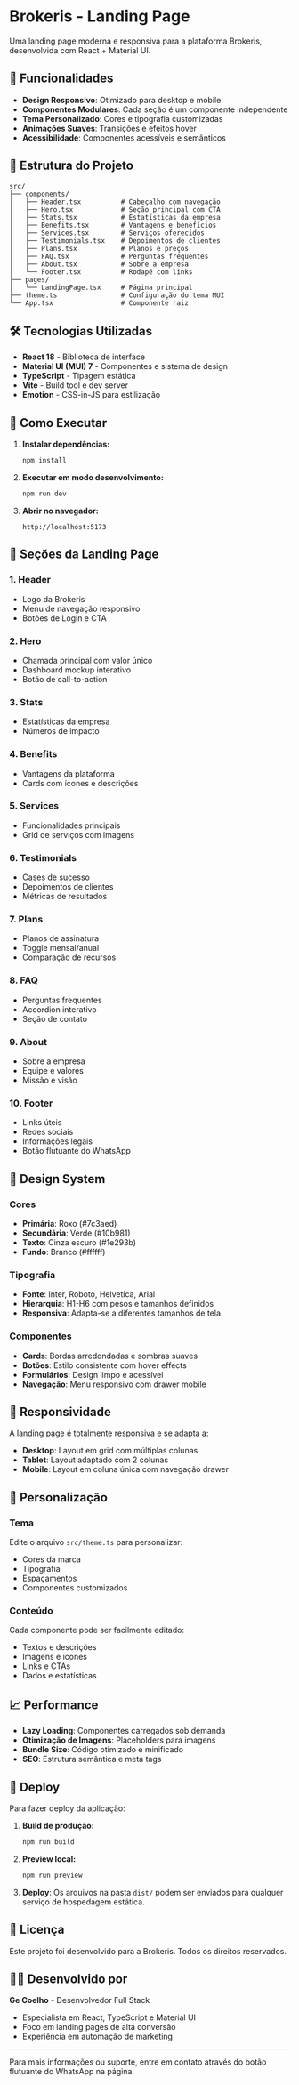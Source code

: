 # Brokeris - Landing Page

Uma landing page moderna e responsiva para a plataforma Brokeris, desenvolvida com React + Material UI.

## 🚀 Funcionalidades

- **Design Responsivo**: Otimizado para desktop e mobile
- **Componentes Modulares**: Cada seção é um componente independente
- **Tema Personalizado**: Cores e tipografia customizadas
- **Animações Suaves**: Transições e efeitos hover
- **Acessibilidade**: Componentes acessíveis e semânticos

## 📁 Estrutura do Projeto

```
src/
├── components/
│   ├── Header.tsx          # Cabeçalho com navegação
│   ├── Hero.tsx            # Seção principal com CTA
│   ├── Stats.tsx           # Estatísticas da empresa
│   ├── Benefits.tsx        # Vantagens e benefícios
│   ├── Services.tsx        # Serviços oferecidos
│   ├── Testimonials.tsx    # Depoimentos de clientes
│   ├── Plans.tsx           # Planos e preços
│   ├── FAQ.tsx             # Perguntas frequentes
│   ├── About.tsx           # Sobre a empresa
│   └── Footer.tsx          # Rodapé com links
├── pages/
│   └── LandingPage.tsx     # Página principal
├── theme.ts                # Configuração do tema MUI
└── App.tsx                 # Componente raiz
```

## 🛠️ Tecnologias Utilizadas

- **React 18** - Biblioteca de interface
- **Material UI (MUI) 7** - Componentes e sistema de design
- **TypeScript** - Tipagem estática
- **Vite** - Build tool e dev server
- **Emotion** - CSS-in-JS para estilização

## 🚀 Como Executar

1. **Instalar dependências:**
   ```bash
   npm install
   ```

2. **Executar em modo desenvolvimento:**
   ```bash
   npm run dev
   ```

3. **Abrir no navegador:**
   ```
   http://localhost:5173
   ```

## 📱 Seções da Landing Page

### 1. Header
- Logo da Brokeris
- Menu de navegação responsivo
- Botões de Login e CTA

### 2. Hero
- Chamada principal com valor único
- Dashboard mockup interativo
- Botão de call-to-action

### 3. Stats
- Estatísticas da empresa
- Números de impacto

### 4. Benefits
- Vantagens da plataforma
- Cards com ícones e descrições

### 5. Services
- Funcionalidades principais
- Grid de serviços com imagens

### 6. Testimonials
- Cases de sucesso
- Depoimentos de clientes
- Métricas de resultados

### 7. Plans
- Planos de assinatura
- Toggle mensal/anual
- Comparação de recursos

### 8. FAQ
- Perguntas frequentes
- Accordion interativo
- Seção de contato

### 9. About
- Sobre a empresa
- Equipe e valores
- Missão e visão

### 10. Footer
- Links úteis
- Redes sociais
- Informações legais
- Botão flutuante do WhatsApp

## 🎨 Design System

### Cores
- **Primária**: Roxo (#7c3aed)
- **Secundária**: Verde (#10b981)
- **Texto**: Cinza escuro (#1e293b)
- **Fundo**: Branco (#ffffff)

### Tipografia
- **Fonte**: Inter, Roboto, Helvetica, Arial
- **Hierarquia**: H1-H6 com pesos e tamanhos definidos
- **Responsiva**: Adapta-se a diferentes tamanhos de tela

### Componentes
- **Cards**: Bordas arredondadas e sombras suaves
- **Botões**: Estilo consistente com hover effects
- **Formulários**: Design limpo e acessível
- **Navegação**: Menu responsivo com drawer mobile

## 📱 Responsividade

A landing page é totalmente responsiva e se adapta a:
- **Desktop**: Layout em grid com múltiplas colunas
- **Tablet**: Layout adaptado com 2 colunas
- **Mobile**: Layout em coluna única com navegação drawer

## 🔧 Personalização

### Tema
Edite o arquivo `src/theme.ts` para personalizar:
- Cores da marca
- Tipografia
- Espaçamentos
- Componentes customizados

### Conteúdo
Cada componente pode ser facilmente editado:
- Textos e descrições
- Imagens e ícones
- Links e CTAs
- Dados e estatísticas

## 📈 Performance

- **Lazy Loading**: Componentes carregados sob demanda
- **Otimização de Imagens**: Placeholders para imagens
- **Bundle Size**: Código otimizado e minificado
- **SEO**: Estrutura semântica e meta tags

## 🚀 Deploy

Para fazer deploy da aplicação:

1. **Build de produção:**
   ```bash
   npm run build
   ```

2. **Preview local:**
   ```bash
   npm run preview
   ```

3. **Deploy**: Os arquivos na pasta `dist/` podem ser enviados para qualquer serviço de hospedagem estática.

## 📄 Licença

Este projeto foi desenvolvido para a Brokeris. Todos os direitos reservados.

## 👨‍💻 Desenvolvido por

**Ge Coelho** - Desenvolvedor Full Stack
- Especialista em React, TypeScript e Material UI
- Foco em landing pages de alta conversão
- Experiência em automação de marketing

---

Para mais informações ou suporte, entre em contato através do botão flutuante do WhatsApp na página.